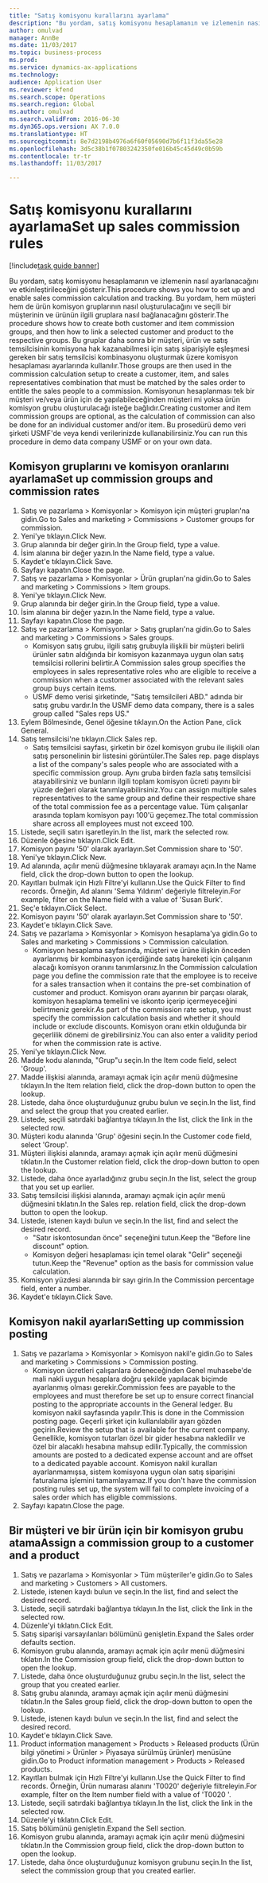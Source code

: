 ```yaml
--- 
title: "Satış komisyonu kurallarını ayarlama"
description: "Bu yordam, satış komisyonu hesaplamanın ve izlemenin nasıl ayarlanacağını ve etkinleştirileceğini gösterir."
author: omulvad
manager: AnnBe
ms.date: 11/03/2017
ms.topic: business-process
ms.prod: 
ms.service: dynamics-ax-applications
ms.technology: 
audience: Application User
ms.reviewer: kfend
ms.search.scope: Operations
ms.search.region: Global
ms.author: omulvad
ms.search.validFrom: 2016-06-30
ms.dyn365.ops.version: AX 7.0.0
ms.translationtype: HT
ms.sourcegitcommit: 8e7d2198b4976a6f60f05690d7b6f11f3da55e28
ms.openlocfilehash: 3d5c38b1f07803242350fe016b45c45d49c0b59b
ms.contentlocale: tr-tr
ms.lasthandoff: 11/03/2017

---
```

# <a name="set-up-sales-commission-rules"></a><span data-ttu-id="c98cc-103">Satış komisyonu kurallarını ayarlama</span><span class="sxs-lookup"><span data-stu-id="c98cc-103">Set up sales commission rules</span></span>

[!include[task guide banner](../../includes/task-guide-banner.md)]

<span data-ttu-id="c98cc-104">Bu yordam, satış komisyonu hesaplamanın ve izlemenin nasıl ayarlanacağını ve etkinleştirileceğini gösterir.</span><span class="sxs-lookup"><span data-stu-id="c98cc-104">This procedure shows you how to set up and enable sales commission calculation and tracking.</span></span> <span data-ttu-id="c98cc-105">Bu yordam, hem müşteri hem de ürün komisyon gruplarının nasıl oluşturulacağını ve seçili bir müşterinin ve ürünün ilgili gruplara nasıl bağlanacağını gösterir.</span><span class="sxs-lookup"><span data-stu-id="c98cc-105">The procedure shows how to create both customer and item commission groups, and then how to link a selected customer and product to the respective groups.</span></span> <span data-ttu-id="c98cc-106">Bu gruplar daha sonra bir müşteri, ürün ve satış temsilcisinin komisyona hak kazanabilmesi için satış siparişiyle eşleşmesi gereken bir satış temsilcisi kombinasyonu oluşturmak üzere komisyon hesaplaması ayarlarında kullanılır.</span><span class="sxs-lookup"><span data-stu-id="c98cc-106">Those groups are then used in the commission calculation setup to create a customer, item, and sales representatives combination that must be matched by the sales order to entitle the sales people to a commission.</span></span> <span data-ttu-id="c98cc-107">Komisyonun hesaplanması tek bir müşteri ve/veya ürün için de yapılabileceğinden müşteri mi yoksa ürün komisyon grubu oluşturulacağı isteğe bağlıdır.</span><span class="sxs-lookup"><span data-stu-id="c98cc-107">Creating customer and item commission groups are optional, as the calculation of commission can also be done for an individual customer and/or item.</span></span> <span data-ttu-id="c98cc-108">Bu prosedürü demo veri şirketi USMF'de veya kendi verilerinizde kullanabilirsiniz.</span><span class="sxs-lookup"><span data-stu-id="c98cc-108">You can run this procedure in demo data company USMF or on your own data.</span></span>


## <a name="set-up-commission-groups-and-commission-rates"></a><span data-ttu-id="c98cc-109">Komisyon gruplarını ve komisyon oranlarını ayarlama</span><span class="sxs-lookup"><span data-stu-id="c98cc-109">Set up commission groups and commission rates</span></span>
1. <span data-ttu-id="c98cc-110">Satış ve pazarlama > Komisyonlar > Komisyon için müşteri grupları'na gidin.</span><span class="sxs-lookup"><span data-stu-id="c98cc-110">Go to Sales and marketing > Commissions > Customer groups for commission.</span></span>
2. <span data-ttu-id="c98cc-111">Yeni'ye tıklayın.</span><span class="sxs-lookup"><span data-stu-id="c98cc-111">Click New.</span></span>
3. <span data-ttu-id="c98cc-112">Grup alanında bir değer girin.</span><span class="sxs-lookup"><span data-stu-id="c98cc-112">In the Group field, type a value.</span></span>
4. <span data-ttu-id="c98cc-113">İsim alanına bir değer yazın.</span><span class="sxs-lookup"><span data-stu-id="c98cc-113">In the Name field, type a value.</span></span>
5. <span data-ttu-id="c98cc-114">Kaydet'e tıklayın.</span><span class="sxs-lookup"><span data-stu-id="c98cc-114">Click Save.</span></span>
6. <span data-ttu-id="c98cc-115">Sayfayı kapatın.</span><span class="sxs-lookup"><span data-stu-id="c98cc-115">Close the page.</span></span>
7. <span data-ttu-id="c98cc-116">Satış ve pazarlama > Komisyonlar > Ürün grupları'na gidin.</span><span class="sxs-lookup"><span data-stu-id="c98cc-116">Go to Sales and marketing > Commissions > Item groups.</span></span>
8. <span data-ttu-id="c98cc-117">Yeni'ye tıklayın.</span><span class="sxs-lookup"><span data-stu-id="c98cc-117">Click New.</span></span>
9. <span data-ttu-id="c98cc-118">Grup alanında bir değer girin.</span><span class="sxs-lookup"><span data-stu-id="c98cc-118">In the Group field, type a value.</span></span>
10. <span data-ttu-id="c98cc-119">İsim alanına bir değer yazın.</span><span class="sxs-lookup"><span data-stu-id="c98cc-119">In the Name field, type a value.</span></span>
11. <span data-ttu-id="c98cc-120">Sayfayı kapatın.</span><span class="sxs-lookup"><span data-stu-id="c98cc-120">Close the page.</span></span>
12. <span data-ttu-id="c98cc-121">Satış ve pazarlama > Komisyonlar > Satış grupları'na gidin.</span><span class="sxs-lookup"><span data-stu-id="c98cc-121">Go to Sales and marketing > Commissions > Sales groups.</span></span>
    * <span data-ttu-id="c98cc-122">Komisyon satış grubu, ilgili satış grubuyla ilişkili bir müşteri belirli ürünler satın aldığında bir komisyon kazanmaya uygun olan satış temsilcisi rollerini belirtir.</span><span class="sxs-lookup"><span data-stu-id="c98cc-122">A Commission sales group specifies the employees in sales representative roles who are eligible to receive a commission when a customer associated with the relevant sales group buys certain items.</span></span>  
    * <span data-ttu-id="c98cc-123">USMF demo verisi şirketinde, "Satış temsilcileri ABD." adında bir satış grubu vardır.</span><span class="sxs-lookup"><span data-stu-id="c98cc-123">In the USMF demo data company, there is a sales group called "Sales reps US."</span></span>  
13. <span data-ttu-id="c98cc-124">Eylem Bölmesinde, Genel öğesine tıklayın.</span><span class="sxs-lookup"><span data-stu-id="c98cc-124">On the Action Pane, click General.</span></span>
14. <span data-ttu-id="c98cc-125">Satış temsilcisi'ne tıklayın.</span><span class="sxs-lookup"><span data-stu-id="c98cc-125">Click Sales rep.</span></span>
    * <span data-ttu-id="c98cc-126">Satış temsilcisi sayfası, şirketin bir özel komisyon grubu ile ilişkili olan satış personelinin bir listesini görüntüler.</span><span class="sxs-lookup"><span data-stu-id="c98cc-126">The Sales rep. page displays a list of the company's sales people who are associated with a specific commission group.</span></span> <span data-ttu-id="c98cc-127">Aynı gruba birden fazla satış temsilcisi atayabilirsiniz ve bunların ilgili toplam komisyon ücreti payını bir yüzde değeri olarak tanımlayabilirsiniz.</span><span class="sxs-lookup"><span data-stu-id="c98cc-127">You can assign multiple sales representatives to the same group and define their respective share of the total commission fee as a percentage value.</span></span> <span data-ttu-id="c98cc-128">Tüm çalışanlar arasında toplam komisyon payı 100'ü geçemez.</span><span class="sxs-lookup"><span data-stu-id="c98cc-128">The total commission share across all employees must not exceed 100.</span></span>  
15. <span data-ttu-id="c98cc-129">Listede, seçili satırı işaretleyin.</span><span class="sxs-lookup"><span data-stu-id="c98cc-129">In the list, mark the selected row.</span></span>
16. <span data-ttu-id="c98cc-130">Düzenle öğesine tıklayın.</span><span class="sxs-lookup"><span data-stu-id="c98cc-130">Click Edit.</span></span>
17. <span data-ttu-id="c98cc-131">Komisyon payını '50' olarak ayarlayın.</span><span class="sxs-lookup"><span data-stu-id="c98cc-131">Set Commission share to '50'.</span></span>
18. <span data-ttu-id="c98cc-132">Yeni'ye tıklayın.</span><span class="sxs-lookup"><span data-stu-id="c98cc-132">Click New.</span></span>
19. <span data-ttu-id="c98cc-133">Ad alanında, açılır menü düğmesine tıklayarak aramayı açın.</span><span class="sxs-lookup"><span data-stu-id="c98cc-133">In the Name field, click the drop-down button to open the lookup.</span></span>
20. <span data-ttu-id="c98cc-134">Kayıtları bulmak için Hızlı Filtre'yi kullanın.</span><span class="sxs-lookup"><span data-stu-id="c98cc-134">Use the Quick Filter to find records.</span></span> <span data-ttu-id="c98cc-135">Örneğin, Ad alanını 'Sema Yıldırım' değeriyle filtreleyin.</span><span class="sxs-lookup"><span data-stu-id="c98cc-135">For example, filter on the Name field with a value of 'Susan Burk'.</span></span>
21. <span data-ttu-id="c98cc-136">Seç'e tıklayın.</span><span class="sxs-lookup"><span data-stu-id="c98cc-136">Click Select.</span></span>
22. <span data-ttu-id="c98cc-137">Komisyon payını '50' olarak ayarlayın.</span><span class="sxs-lookup"><span data-stu-id="c98cc-137">Set Commission share to '50'.</span></span>
23. <span data-ttu-id="c98cc-138">Kaydet'e tıklayın.</span><span class="sxs-lookup"><span data-stu-id="c98cc-138">Click Save.</span></span>
24. <span data-ttu-id="c98cc-139">Satış ve pazarlama > Komisyonlar > Komisyon hesaplama'ya gidin.</span><span class="sxs-lookup"><span data-stu-id="c98cc-139">Go to Sales and marketing > Commissions > Commission calculation.</span></span>
    * <span data-ttu-id="c98cc-140">Komisyon hesaplama sayfasında, müşteri ve ürüne ilişkin önceden ayarlanmış bir kombinasyon içerdiğinde satış hareketi için çalışanın alacağı komisyon oranını tanımlarsınız.</span><span class="sxs-lookup"><span data-stu-id="c98cc-140">In the Commission calculation page you define the commission rate that the employee is to receive for a sales transaction when it contains the pre-set combination of customer and product.</span></span> <span data-ttu-id="c98cc-141">Komisyon oranı ayarının bir parçası olarak, komisyon hesaplama temelini ve iskonto içerip içermeyeceğini belirtmeniz gerekir.</span><span class="sxs-lookup"><span data-stu-id="c98cc-141">As part of the commission rate setup, you must specify the commission calculation basis and whether it should include or exclude discounts.</span></span> <span data-ttu-id="c98cc-142">Komisyon oranı etkin olduğunda bir geçerlilik dönemi de girebilirsiniz.</span><span class="sxs-lookup"><span data-stu-id="c98cc-142">You can also enter a validity period for when the commission rate is active.</span></span>  
25. <span data-ttu-id="c98cc-143">Yeni'ye tıklayın.</span><span class="sxs-lookup"><span data-stu-id="c98cc-143">Click New.</span></span>
26. <span data-ttu-id="c98cc-144">Madde kodu alanında, "Grup"u seçin.</span><span class="sxs-lookup"><span data-stu-id="c98cc-144">In the Item code field, select 'Group'.</span></span>
27. <span data-ttu-id="c98cc-145">Madde ilişkisi alanında, aramayı açmak için açılır menü düğmesine tıklayın.</span><span class="sxs-lookup"><span data-stu-id="c98cc-145">In the Item relation field, click the drop-down button to open the lookup.</span></span>
28. <span data-ttu-id="c98cc-146">Listede, daha önce oluşturduğunuz grubu bulun ve seçin.</span><span class="sxs-lookup"><span data-stu-id="c98cc-146">In the list, find and select the group that you created earlier.</span></span>
29. <span data-ttu-id="c98cc-147">Listede, seçili satırdaki bağlantıya tıklayın.</span><span class="sxs-lookup"><span data-stu-id="c98cc-147">In the list, click the link in the selected row.</span></span>
30. <span data-ttu-id="c98cc-148">Müşteri kodu alanında 'Grup' öğesini seçin.</span><span class="sxs-lookup"><span data-stu-id="c98cc-148">In the Customer code field, select 'Group'.</span></span>
31. <span data-ttu-id="c98cc-149">Müşteri ilişkisi alanında, aramayı açmak için açılır menü düğmesini tıklatın.</span><span class="sxs-lookup"><span data-stu-id="c98cc-149">In the Customer relation field, click the drop-down button to open the lookup.</span></span>
32. <span data-ttu-id="c98cc-150">Listede, daha önce ayarladığınız grubu seçin.</span><span class="sxs-lookup"><span data-stu-id="c98cc-150">In the list, select the group that you set up earlier.</span></span>
33. <span data-ttu-id="c98cc-151">Satış temsilcisi ilişkisi alanında, aramayı açmak için açılır menü düğmesini tıklatın.</span><span class="sxs-lookup"><span data-stu-id="c98cc-151">In the Sales rep. relation field, click the drop-down button to open the lookup.</span></span>
34. <span data-ttu-id="c98cc-152">Listede, istenen kaydı bulun ve seçin.</span><span class="sxs-lookup"><span data-stu-id="c98cc-152">In the list, find and select the desired record.</span></span>
    * <span data-ttu-id="c98cc-153">"Satır iskontosundan önce" seçeneğini tutun.</span><span class="sxs-lookup"><span data-stu-id="c98cc-153">Keep the "Before line discount" option.</span></span>  
    * <span data-ttu-id="c98cc-154">Komisyon değeri hesaplaması için temel olarak "Gelir" seçeneği tutun.</span><span class="sxs-lookup"><span data-stu-id="c98cc-154">Keep the "Revenue" option as the basis for commission value calculation.</span></span>    
35. <span data-ttu-id="c98cc-155">Komisyon yüzdesi alanında bir sayı girin.</span><span class="sxs-lookup"><span data-stu-id="c98cc-155">In the Commission percentage field, enter a number.</span></span>
36. <span data-ttu-id="c98cc-156">Kaydet'e tıklayın.</span><span class="sxs-lookup"><span data-stu-id="c98cc-156">Click Save.</span></span>

## <a name="setting-up-commission-posting"></a><span data-ttu-id="c98cc-157">Komisyon nakil ayarları</span><span class="sxs-lookup"><span data-stu-id="c98cc-157">Setting up commission posting</span></span>
1. <span data-ttu-id="c98cc-158">Satış ve pazarlama > Komisyonlar > Komisyon nakil'e gidin.</span><span class="sxs-lookup"><span data-stu-id="c98cc-158">Go to Sales and marketing > Commissions > Commission posting.</span></span>
    * <span data-ttu-id="c98cc-159">Komisyon ücretleri çalışanlara ödeneceğinden Genel muhasebe'de mali nakli uygun hesaplara doğru şekilde yapılacak biçimde ayarlanmış olması gerekir.</span><span class="sxs-lookup"><span data-stu-id="c98cc-159">Commission fees are payable to the employees and must therefore be set up to ensure correct financial posting to the appropriate accounts in the General ledger.</span></span> <span data-ttu-id="c98cc-160">Bu komisyon nakil sayfasında yapılır.</span><span class="sxs-lookup"><span data-stu-id="c98cc-160">This is done in the Commission posting page.</span></span> <span data-ttu-id="c98cc-161">Geçerli şirket için kullanılabilir ayarı gözden geçirin.</span><span class="sxs-lookup"><span data-stu-id="c98cc-161">Review the setup that is available for the current company.</span></span> <span data-ttu-id="c98cc-162">Genellikle, komisyon tutarları özel bir gider hesabına nakledilir ve özel bir alacaklı hesabına mahsup edilir.</span><span class="sxs-lookup"><span data-stu-id="c98cc-162">Typically, the commission amounts are posted to a dedicated expense account and are offset to a dedicated payable account.</span></span> <span data-ttu-id="c98cc-163">Komisyon nakil kuralları ayarlanmamışsa, sistem komisyona uygun olan satış siparişini faturalama işlemini tamamlayamaz.</span><span class="sxs-lookup"><span data-stu-id="c98cc-163">If you don't have the commission posting rules set up, the system will fail to complete invoicing of a sales order which has eligible commissions.</span></span>  
2. <span data-ttu-id="c98cc-164">Sayfayı kapatın.</span><span class="sxs-lookup"><span data-stu-id="c98cc-164">Close the page.</span></span>

## <a name="assign-a-commission-group-to-a-customer-and-a-product"></a><span data-ttu-id="c98cc-165">Bir müşteri ve bir ürün için bir komisyon grubu atama</span><span class="sxs-lookup"><span data-stu-id="c98cc-165">Assign a commission group to a customer and a product</span></span>
1. <span data-ttu-id="c98cc-166">Satış ve pazarlama > Komisyonlar > Tüm müşteriler'e gidin.</span><span class="sxs-lookup"><span data-stu-id="c98cc-166">Go to Sales and marketing > Customers > All customers.</span></span>
2. <span data-ttu-id="c98cc-167">Listede, istenen kaydı bulun ve seçin.</span><span class="sxs-lookup"><span data-stu-id="c98cc-167">In the list, find and select the desired record.</span></span>
3. <span data-ttu-id="c98cc-168">Listede, seçili satırdaki bağlantıya tıklayın.</span><span class="sxs-lookup"><span data-stu-id="c98cc-168">In the list, click the link in the selected row.</span></span>
4. <span data-ttu-id="c98cc-169">Düzenle'yi tıklatın.</span><span class="sxs-lookup"><span data-stu-id="c98cc-169">Click Edit.</span></span>
5. <span data-ttu-id="c98cc-170">Satış siparişi varsayılanları bölümünü genişletin.</span><span class="sxs-lookup"><span data-stu-id="c98cc-170">Expand the Sales order defaults section.</span></span>
6. <span data-ttu-id="c98cc-171">Komisyon grubu alanında, aramayı açmak için açılır menü düğmesini tıklatın.</span><span class="sxs-lookup"><span data-stu-id="c98cc-171">In the Commission group field, click the drop-down button to open the lookup.</span></span>
7. <span data-ttu-id="c98cc-172">Listede, daha önce oluşturduğunuz grubu seçin.</span><span class="sxs-lookup"><span data-stu-id="c98cc-172">In the list, select the group that you created earlier.</span></span>
8. <span data-ttu-id="c98cc-173">Satış grubu alanında, aramayı açmak için açılır menü düğmesini tıklatın.</span><span class="sxs-lookup"><span data-stu-id="c98cc-173">In the Sales group field, click the drop-down button to open the lookup.</span></span>
9. <span data-ttu-id="c98cc-174">Listede, istenen kaydı bulun ve seçin.</span><span class="sxs-lookup"><span data-stu-id="c98cc-174">In the list, find and select the desired record.</span></span>
10. <span data-ttu-id="c98cc-175">Kaydet'e tıklayın.</span><span class="sxs-lookup"><span data-stu-id="c98cc-175">Click Save.</span></span>
11. <span data-ttu-id="c98cc-176">Product information management > Products > Released products (Ürün bilgi yönetimi > Ürünler > Piyasaya sürülmüş ürünler) menüsüne gidin.</span><span class="sxs-lookup"><span data-stu-id="c98cc-176">Go to Product information management > Products > Released products.</span></span>
12. <span data-ttu-id="c98cc-177">Kayıtları bulmak için Hızlı Filtre'yi kullanın.</span><span class="sxs-lookup"><span data-stu-id="c98cc-177">Use the Quick Filter to find records.</span></span> <span data-ttu-id="c98cc-178">Örneğin, Ürün numarası alanını 'T0020' değeriyle filtreleyin.</span><span class="sxs-lookup"><span data-stu-id="c98cc-178">For example, filter on the Item number field with a value of 'T0020 '.</span></span>
13. <span data-ttu-id="c98cc-179">Listede, seçili satırdaki bağlantıya tıklayın.</span><span class="sxs-lookup"><span data-stu-id="c98cc-179">In the list, click the link in the selected row.</span></span>
14. <span data-ttu-id="c98cc-180">Düzenle'yi tıklatın.</span><span class="sxs-lookup"><span data-stu-id="c98cc-180">Click Edit.</span></span>
15. <span data-ttu-id="c98cc-181">Satış bölümünü genişletin.</span><span class="sxs-lookup"><span data-stu-id="c98cc-181">Expand the Sell section.</span></span>
16. <span data-ttu-id="c98cc-182">Komisyon grubu alanında, aramayı açmak için açılır menü düğmesini tıklatın.</span><span class="sxs-lookup"><span data-stu-id="c98cc-182">In the Commission group field, click the drop-down button to open the lookup.</span></span>
17. <span data-ttu-id="c98cc-183">Listede, daha önce oluşturduğunuz komisyon grubunu seçin.</span><span class="sxs-lookup"><span data-stu-id="c98cc-183">In the list, select the commission group that you created earlier.</span></span>


